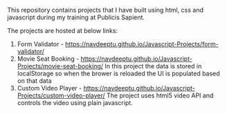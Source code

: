 This repository contains projects that I have built using html, css and javascript during my training at Publicis Sapient.

The projects are hosted at below links:

1. Form Validator - https://navdeeptu.github.io/Javascript-Projects/form-validator/
2. Movie Seat Booking - https://navdeeptu.github.io/Javascript-Projects/movie-seat-booking/
   In this project the data is stored in localStorage so when the brower is reloaded the UI is populated based on that data
3. Custom Video Player - https://navdeeptu.github.io/Javascript-Projects/custom-video-player/
   The project uses html5 video API and controls the video using plain javascript.